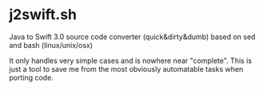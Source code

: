 # j2swift.sh
Java to Swift 3.0 source code converter (quick&amp;dirty&amp;dumb) based on sed and bash (linux/unix/osx)

It only handles very simple cases and is nowhere near "complete". This is just a tool to save me from the most obviously automatable tasks when porting code.
